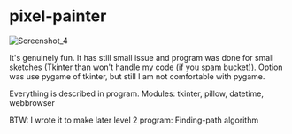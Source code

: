# pixel-painter

![Screenshot_4](https://user-images.githubusercontent.com/57571014/78458140-64293d00-76af-11ea-9eb8-9788a2d497cf.png)

It's genuinely fun. It has still small issue and program was done for small sketches (Tkinter than won't handle my code (if you spam bucket)). Option was use pygame of tkinter, but still I am not comfortable with pygame.

Everything is described in program.
Modules:  tkinter, pillow, datetime, webbrowser

BTW: I wrote it to make later level 2 program: Finding-path algorithm
